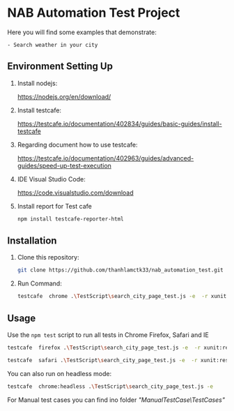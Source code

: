 # NAB Automation Test Project

Here you will find some examples that demonstrate:

    - Search weather in your city
 
## Environment Setting Up

1. Install nodejs:  

   https://nodejs.org/en/download/
  
2. Install testcafe:  

   https://testcafe.io/documentation/402834/guides/basic-guides/install-testcafe
    
3. Regarding document how to use testcafe:  

   https://testcafe.io/documentation/402963/guides/advanced-guides/speed-up-test-execution
    
4. IDE Visual Studio Code:  

   https://code.visualstudio.com/download 
    
5. Install report for Test cafe

   ```sh
   npm install testcafe-reporter-html
   ```

## Installation

1. Clone this repository:

    ```sh
    git clone https://github.com/thanhlamctk33/nab_automation_test.git
    ```

2. Run Command:

    ```sh
    testcafe  chrome .\TestScript\search_city_page_test.js -e  -r xunit:result.xml
    ```

## Usage

Use the `npm test` script to run all tests in Chrome  Firefox, Safari and IE

```sh
testcafe  firefox .\TestScript\search_city_page_test.js -e  -r xunit:result.xml
```

```sh
testcafe  safari .\TestScript\search_city_page_test.js -e  -r xunit:result.xml
```
You can also run on headless mode:

```sh
testcafe  chrome:headless .\TestScript\search_city_page_test.js -e   
```

For Manual test cases you can find ino folder _"ManualTestCase\TestCases"_
